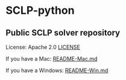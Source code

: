 # SCLP-python

## Public SCLP solver repository

License: Apache 2.0 [LICENSE](LICENSE)

If you have a Mac: [README-Mac.md](README-Mac.md)

If you have a Windows: [README-Win.md](README-Win.md)
